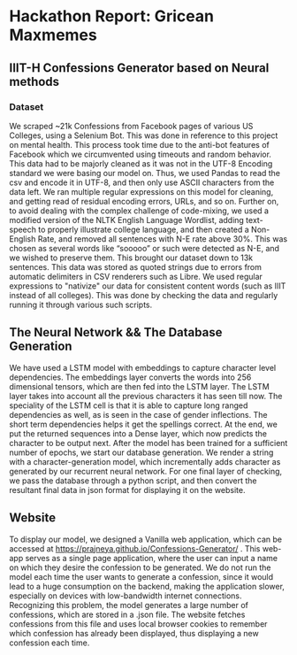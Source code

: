 # Hackathon Report: Gricean Maxmemes

## IIIT-H Confessions Generator based on Neural methods

### Dataset

We scraped ~21k Confessions from Facebook pages of various US Colleges, using a Selenium Bot. This was done in reference to this project on mental health. This process took time due to the anti-bot features of Facebook which we circumvented using timeouts and random behavior. This data had to be majorly cleaned as it was not in the UTF-8 Encoding standard we were basing our model on. Thus, we used Pandas to read the csv and encode it in UTF-8, and then only use ASCII characters from the data left. We ran multiple regular expressions on this model for cleaning, and getting read of residual encoding errors, URLs, and so on. Further on, to avoid dealing with the complex challenge of code-mixing, we used a modified version of the NLTK English Language Wordlist, adding text-speech to properly illustrate college language, and then created a Non-English Rate, and removed all sentences with N-E rate above 30%. This was chosen as several words like “sooooo” or such were detected as N-E, and we wished to preserve them. This brought our dataset down to 13k sentences. This data was stored as quoted strings due to errors from automatic delimiters in CSV renderers such as Libre.
We used regular expressions to "nativize" our data for consistent content words (such as IIIT instead of all colleges). This was done by checking the data and regularly running it through various such scripts.

## The Neural Network && The Database Generation

We have used a LSTM model with embeddings to capture character level dependencies.
The embeddings layer converts the words into 256 dimensional tensors, which are then fed into the LSTM layer. The LSTM layer takes into account all the previous characters it has seen till now. The speciality of the LSTM cell is that it is able to capture long ranged dependencies as well, as is seen in the case of gender inflections. The short term dependencies helps it get the spellings correct. At the end, we put the returned sequences into a Dense layer, which now predicts the character to be output next.
After the model has been trained for a sufficient number of epochs, we start our database generation. We render a string with a character-generation model, which incrementally adds character as generated by our recurrent neural network.
For one final layer of checking, we pass the database through a python script, and then convert the resultant final data in json format for displaying it on the website.

## Website

To display our model, we designed a Vanilla web application, which can be accessed at https://prajneya.github.io/Confessions-Generator/ . This web-app serves as a single page application, where the user can input a name on which they desire the confession to be generated. We do not run the model each time the user wants to generate a confession, since it would lead to a huge consumption on the backend, making the application slower, especially on devices with low-bandwidth internet connections. Recognizing this problem, the model generates a large number of confessions, which are stored in a .json file. The website fetches confessions from this file and uses local browser cookies to remember which confession has already been displayed, thus displaying a new confession each time.

